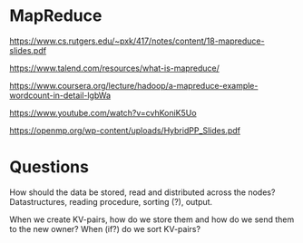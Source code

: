 # MapReduce

https://www.cs.rutgers.edu/~pxk/417/notes/content/18-mapreduce-slides.pdf

https://www.talend.com/resources/what-is-mapreduce/

https://www.coursera.org/lecture/hadoop/a-mapreduce-example-wordcount-in-detail-lgbWa

https://www.youtube.com/watch?v=cvhKoniK5Uo

https://openmp.org/wp-content/uploads/HybridPP_Slides.pdf
# Questions

How should the data be stored, read and distributed across the nodes? Datastructures, reading procedure, sorting (?), output.

When we create KV-pairs, how do we store them and how do we send them to the new owner? When (if?) do we sort KV-pairs?

